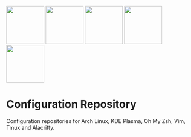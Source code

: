 <p>
    <img src="https://upload.wikimedia.org/wikipedia/commons/thumb/a/a5/Archlinux-icon-crystal-64.svg/1200px-Archlinux-icon-crystal-64.svg.png" height="100px">
    <img src="https://upload.wikimedia.org/wikipedia/commons/6/62/Plasma-logo-monochrome.svg" height="100px">
    <img src="https://upload.wikimedia.org/wikipedia/commons/thumb/9/9f/Vimlogo.svg/1022px-Vimlogo.svg.png" height="100px">
    <img src="https://upload.wikimedia.org/wikipedia/commons/thumb/9/90/Alacritty_logo.svg/1200px-Alacritty_logo.svg.png" height="100px">
    <img src="https://upload.wikimedia.org/wikipedia/commons/thumb/2/2b/Tux-simple.svg/154px-Tux-simple.svg.png" height="100px">
</p>

# Configuration Repository

Configuration repositories for Arch Linux, KDE Plasma, Oh My Zsh, Vim, Tmux and Alacritty.
